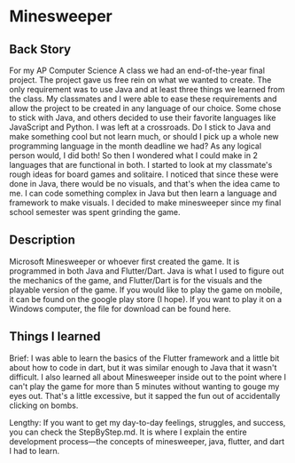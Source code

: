﻿# Minesweeper

## Back Story
For my AP Computer Science A class we had an end-of-the-year final project. The project gave us free rein on what we wanted to create. The only requirement was to use Java and at least three things we learned from the class. My classmates and I were able to ease these requirements and allow the project to be created in any language of our choice. Some chose to stick with Java, and others decided to use their favorite languages like JavaScript and Python. I was left at a crossroads. Do I stick to Java and make something cool but not learn much, or should I pick up a whole new programming language in the month deadline we had? As any logical person would, I did both! So then I wondered what I could make in 2 languages that are functional in both. I started to look at my classmate's rough ideas for board games and solitaire. I noticed that since these were done in Java, there would be no visuals, and that's when the idea came to me. I can code something complex in Java but then learn a language and framework to make visuals. I decided to make minesweeper since my final school semester was spent grinding the game.


## Description

Microsoft Minesweeper or whoever first created the game. It is programmed in both Java and Flutter/Dart. Java is what I used to figure out the mechanics of the game, and Flutter/Dart is for the visuals and the playable version of the game. If you would like to play the game on mobile, it can be found on the google play store (I hope). If you want to play it on a Windows computer, the file for download can be found here.


## Things I learned

Brief: I was able to learn the basics of the Flutter framework and a little bit about how to code in dart, but it was similar enough to Java that it wasn't difficult. I also learned all about Minesweeper inside out to the point where I can't play the game for more than 5 minutes without wanting to gouge my eyes out. That's a little excessive, but it sapped the fun out of accidentally clicking on bombs.

Lengthy: If you want to get my day-to-day feelings, struggles, and success, you can check the StepByStep.md. It is where I explain the entire development process—the concepts of minesweeper, java, flutter, and dart I had to learn.
